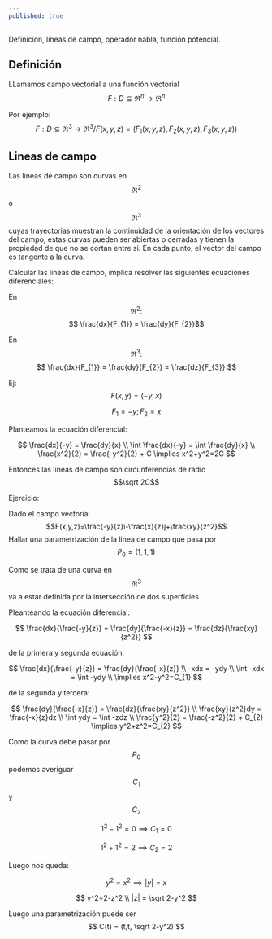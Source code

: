 ```yaml
---
published: true
---
```

Definición, lineas de campo, operador nabla, función potencial.

## Definición

LLamamos campo vectorial a una función vectorial $$F:D \subseteq \Re^n \to \Re^n$$

Por ejemplo: $$F:D \subseteq \Re^3 \to \Re^3 / F(x,y,z)=(F_{1}(x,y,z), F_{2}(x,y,z), F_{3}(x,y,z)) $$


## Lineas de campo

Las lineas de campo son curvas en $$\Re^2$$ o $$\Re^3$$ cuyas trayectorias muestran la continuidad de la orientación de los vectores del campo, estas curvas pueden ser abiertas o cerradas y tienen la propiedad de que no se cortan entre si. En cada punto, el vector del campo es tangente a la curva.

Calcular las lineas de campo, implica resolver las siguientes ecuaciones diferenciales:

En $$\Re^2: $$ $$ \frac{dx}{F_{1}} = \frac{dy}{F_{2}}$$

En $$\Re^3: $$ $$ \frac{dx}{F_{1}} = \frac{dy}{F_{2}} = \frac{dz}{F_{3}} $$

Ej: $$F(x,y) = (-y, x)$$

$$F_{1} = -y; F_{2} = x$$

Planteamos la ecuación diferencial:

$$ \frac{dx}{-y} = \frac{dy}{x}  \\
\int \frac{dx}{-y} = \int \frac{dy}{x} \\
\frac{x^2}{2} = \frac{-y^2}{2} + C
\implies x^2+y^2=2C
$$

Entonces las lineas de campo son circunferencias de radio $$\sqrt 2C$$

Ejercicio:

Dado el campo vectorial $$F(x,y,z)=\frac{-y}{z}i-\frac{x}{z}j+\frac{xy}{z^2}$$
Hallar una parametrización de la linea de campo que pasa por $$P_{0}=(1,1,1)$$

Como se trata de una curva en $$\Re^3$$ va a estar definida por la intersección de dos superficies

Pleanteando la ecuación diferencial:

$$ \frac{dx}{\frac{-y}{z}} = \frac{dy}{\frac{-x}{z}} = \frac{dz}{\frac{xy}{z^2}} $$

de la primera y segunda ecuación:

$$ \frac{dx}{\frac{-y}{z}} = \frac{dy}{\frac{-x}{z}} \\
-xdx = -ydy \\
\int -xdx = \int -ydy \\
\implies x^2-y^2=C_{1}
$$

de la segunda y tercera:

$$ \frac{dy}{\frac{-x}{z}} = \frac{dz}{\frac{xy}{z^2}} \\
\frac{xy}{z^2}dy = \frac{-x}{z}dz \\
\int ydy = \int -zdz \\
\frac{y^2}{2} = \frac{-z^2}{2} + C_{2}
\implies y^2+z^2=C_{2}
$$

Como la curva debe pasar por $$P_{0}$$ podemos averiguar $$C_{1}$$ y $$C_{2}$$

$$ 1^2-1^2=0 \implies C_{1}=0 $$

$$ 1^2+1^2=2 \implies C_{2}=2 $$

Luego nos queda:

$$y^2=x^2 \implies |y|=x $$

$$ y^2=2-z^2 \\
|z| = \sqrt 2-y^2
$$

Luego una parametrización puede ser $$ C(t) = (t,t, \sqrt 2-y^2) $$